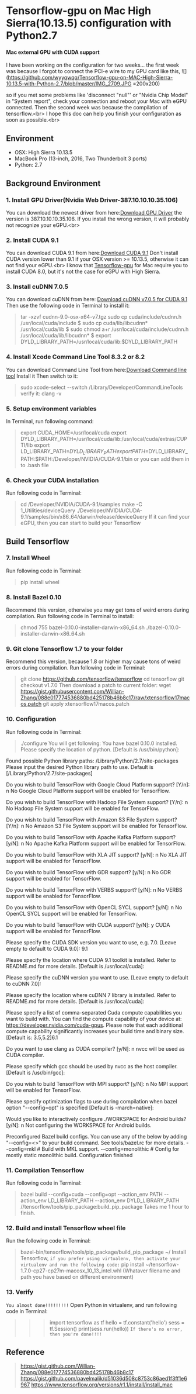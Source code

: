 Tensorflow-gpu on Mac High Sierra(10.13.5) configuration with Python2.7
========
#### Mac external GPU with CUDA support

I have been working on the configuration for two weeks... the first week was because I forgot to connect the PCI-e wire to my GPU card like this,
![](https://github.com/wyyqwqq/Tensorflow-gpu-on-MAC-High-Sierra-10.13.5-with-Python-2.7/blob/master/IMG_2709.JPG =200x200)

so if you met some problems like 'disconnect "null"' or "Nvidia Chip Model" in "System report", check your connection and reboot your Mac with eGPU connected. Then the second week was because the compilation of tensorflow.\<br>
I hope this doc can help you finish your configuration as soon as possible.\<br>

## Environment
  * OSX: High Sierra 10.13.5
  * MacBook Pro (13-inch, 2016, Two Thunderbolt 3 ports)
  * Python: 2.7


## Background Environment

### 1. Install GPU Driver(Nvidia Web Driver-387.10.10.10.35.106)
  You can download the newest driver from here:[Download GPU Driver](http://www.nvidia.com/download/driverResults.aspx/134834/en-us)
  the version is 387.10.10.10.35.106. If you install the wrong version, it will probably not recognize your eGPU.\<br>
  
  
  
 
### 2. Install CUDA 9.1
  You can download CUDA 9.1 from here:[Download CUDA 9.1](https://developer.nvidia.com/cuda-downloads?target_os=MacOSX&target_arch=x86_64&target_version=1013&target_type=dmglocal)
  Don't install CUDA version lower than 9.1 if your OSX version >= 10.13.5, otherwise it can not find your eGPU.\<br>
  I know that [Tensorflow-gpu](https://www.tensorflow.org/versions/r1.1/install/install_mac) for Mac require you to install CUDA 8.0, but it's not the case for eGPU with High Sierra.
  
  
  
  
### 3. Install cuDNN 7.0.5
  You can download cuDNN from here: [Download cuDNN v7.0.5 for CUDA 9.1](https://developer.nvidia.com/rdp/cudnn-archive)
  Then use the following code in Terminal to install it:
  >tar -xzvf cudnn-9.0-osx-x64-v7.tgz
  >sudo cp cuda/include/cudnn.h /usr/local/cuda/include
  >$ sudo cp cuda/lib/libcudnn* /usr/local/cuda/lib
  >$ sudo chmod a+r /usr/local/cuda/include/cudnn.h /usr/local/cuda/lib/libcudnn*
  >$ export  DYLD_LIBRARY_PATH=/usr/local/cuda/lib:$DYLD_LIBRARY_PATH
  
  
  
  
### 4. Install Xcode Command Line Tool 8.3.2 or 8.2
  You can download Command Line Tool from here:[Download Command line tool](https://developer.apple.com/download/more/)
  Install it
  Then switch to it: 
  >sudo xcode-select --switch /Library/Developer/CommandLineTools
  verify it: 
  >clang -v



### 5. Setup environment variables
  In Terminal, run following command:
  >export CUDA_HOME=/usr/local/cuda
  >export DYLD_LIBRARY_PATH=/usr/local/cuda/lib:/usr/local/cuda/extras/CUPTI/lib 
  >export LD_LIBRARY_PATH=$DYLD_LIBRARY_PATH
  >export PATH=$DYLD_LIBRARY_PATH:$PATH:/Developer/NVIDIA/CUDA-9.1/bin
  or you can add them in to .bash file



### 6. Check your CUDA installation
  Run following code in Terminal:
  >cd /Developer/NVIDIA/CUDA-9.1/samples
  >make -C 1_Utilities/deviceQuery
  >./Developer/NVIDIA/CUDA-9.1/samples/bin/x86_64/darwin/release/deviceQuery
  If it can find your eGPU, then you can start to build your Tensorflow



## Build Tensorflow

### 7. Install Wheel
  Run following code in Terminal:
  >pip install wheel



### 8. Install Bazel 0.10
  Recommend this version, otherwise you may get tons of weird errors during compilation.
  Run following code in Terminal to install:
  >chmod 755 bazel-0.10.0-installer-darwin-x86_64.sh
  >./bazel-0.10.0-installer-darwin-x86_64.sh
  
  

### 9. Git clone Tensorflow 1.7 to your folder
  Recommend this version, because 1.8 or higher may cause tons of weird errors during compilation.
  Run following code in Terminal:
  >git clone https://github.com/tensorflow/tensorflow
  >cd tensorflow
  >git checkout v1.7.0
  Then download a patch to current folder:
  >wget https://gist.githubusercontent.com/Willian-Zhang/088e017774536880bd425178b46b8c17/raw/xtensorflow17macos.patch
  >git apply xtensorflow17macos.patch
  
  
  
### 10. Configuration 
  Run following code in Terminal:
  >./configure
  You will get following:
  You have bazel 0.10.0 installed.
  Please specify the location of python. [Default is /usr/bin/python]: 


  Found possible Python library paths:
    /Library/Python/2.7/site-packages
  Please input the desired Python library path to use.  Default is [/Library/Python/2.7/site-packages]

  Do you wish to build TensorFlow with Google Cloud Platform support? [Y/n]: n
  No Google Cloud Platform support will be enabled for TensorFlow.

  Do you wish to build TensorFlow with Hadoop File System support? [Y/n]: n
  No Hadoop File System support will be enabled for TensorFlow.

  Do you wish to build TensorFlow with Amazon S3 File System support? [Y/n]: n
  No Amazon S3 File System support will be enabled for TensorFlow.

  Do you wish to build TensorFlow with Apache Kafka Platform support? [y/N]: n
  No Apache Kafka Platform support will be enabled for TensorFlow.

  Do you wish to build TensorFlow with XLA JIT support? [y/N]: n
  No XLA JIT support will be enabled for TensorFlow.

  Do you wish to build TensorFlow with GDR support? [y/N]: n
  No GDR support will be enabled for TensorFlow.

  Do you wish to build TensorFlow with VERBS support? [y/N]: n
  No VERBS support will be enabled for TensorFlow.

  Do you wish to build TensorFlow with OpenCL SYCL support? [y/N]: n
  No OpenCL SYCL support will be enabled for TensorFlow.

  Do you wish to build TensorFlow with CUDA support? [y/N]: y
  CUDA support will be enabled for TensorFlow.

  Please specify the CUDA SDK version you want to use, e.g. 7.0. [Leave empty to default to CUDA 9.0]: 9.1

  Please specify the location where CUDA 9.1 toolkit is installed. Refer to README.md for more details. [Default is  /usr/local/cuda]: 

  Please specify the cuDNN version you want to use. [Leave empty to default to cuDNN 7.0]: 

  Please specify the location where cuDNN 7 library is installed. Refer to README.md for more details. [Default is /usr/local/cuda]:

  Please specify a list of comma-separated Cuda compute capabilities you want to build with.
  You can find the compute capability of your device at: https://developer.nvidia.com/cuda-gpus.
  Please note that each additional compute capability significantly increases your build time and binary size. [Default is: 3.5,5.2]6.1

  Do you want to use clang as CUDA compiler? [y/N]: n
  nvcc will be used as CUDA compiler.

  Please specify which gcc should be used by nvcc as the host compiler. [Default is /usr/bin/gcc]: 

  Do you wish to build TensorFlow with MPI support? [y/N]: n
  No MPI support will be enabled for TensorFlow.

  Please specify optimization flags to use during compilation when bazel option "--config=opt" is specified [Default is -march=native]: 

  Would you like to interactively configure ./WORKSPACE for Android builds? [y/N]: n
  Not configuring the WORKSPACE for Android builds.

  Preconfigured Bazel build configs. You can use any of the below by adding "--config=<>" to your build command. See tools/bazel.rc for more details.
    --config=mkl         	# Build with MKL support.
    --config=monolithic  	# Config for mostly static monolithic build.
  Configuration finished
  
  
  
### 11. Compilation Tensorflow
  Run following code in Terminal:
  >bazel build --config=cuda --config=opt --action_env PATH --action_env LD_LIBRARY_PATH --action_env DYLD_LIBRARY_PATH //tensorflow/tools/pip_package:build_pip_package
  Takes me 1 hour to finish.
  
  
  
### 12. Build and install Tensorflow wheel file
  Run the following code in Terminal:
  >bazel-bin/tensorflow/tools/pip_package/build_pip_package ~/
  Install Tensorflow, `if you prefer using virtualenv, then activate your virtualenv and run the following code:`
  >pip install ~/tensorflow-1.7.0-cp27-cp27m-macosx_10_13_intel.whl (Whataver filename and path you have based on different environment)
  
  
  
### 13. Verify
  `You almost done!!!!!!!!!`
  Open Python in virtualenv, and run following code in Terminal:
  >>>import tensorflow as tf
  >>>hello = tf.constant('hello')
  >>>sess = tf.Session()
  >>>print(sess.run(hello))
  `If there's no error, then you're done!!!!`
  
  
  
## Reference
 >https://gist.github.com/Willian-Zhang/088e017774536880bd425178b46b8c17
 >https://gist.github.com/pavelmalik/d51036d508c8753c86aed1f3ff1e6967
 >https://www.tensorflow.org/versions/r1.1/install/install_mac
